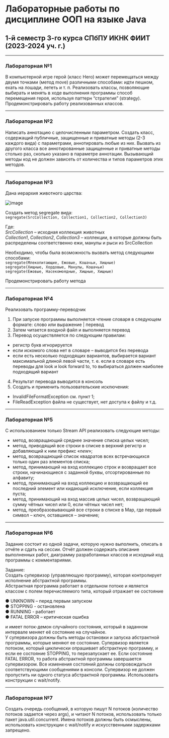 # Лабораторные работы по дисциплине ООП на языке Java  
## 1-й семестр 3-го курса СПбПУ ИКНК ФИИТ (2023-2024 уч. г.)
---
### Лабораторная №1
В компьютерной игре герой (класс Hero) может перемещаться между двумя точками (метод move) различными способами: идти пешком, ехать на лошади, лететь и т. п. Реализовать классы, позволяющие выбирать и менять в ходе выполнения программы способ перемещения героя, используя паттерн “стратегия” (strategy). Продемонстрировать работу реализованных классов. 

---

### Лабораторная №2
Написать аннотацию с целочисленным параметром. Создать класс, содержащий публичные, защищенные и приватные методы (2-3 каждого вида) с параметрами, аннотировать любые из них. Вызвать из другого класса все аннотированные защищенные и приватные методы столько раз, сколько указано в параметре аннотации. Вызывающий методы код не должен зависеть от количества и типов параметров этих методов.

---

### Лабораторная №3
Дана иерархия животного царства:  

![image](https://github.com/polainam/JavaLabs-spbstu/assets/104736391/54e49d09-4030-45fc-8aab-f4d81e5f89c5)

Создать метод segregate вида:  
`segregate(SrcCollection, Collection1, Collection2, Collection3)`  

Где:  
*SrcCollection* – исходная коллекция животных  
*Collection1*, *Collection2*, *Collection3* – коллекции, в которые должны быть распределены соответственно ежи, манулы и рыси из SrcCollection  

Необходимо, чтобы была возможность вызвать метод следующими способами:  
`segregate(Млекопитающие, Ежовые, Кошачьи, Хищные)`  
`segregate(Хищные, Хордовые, Манулы, Кошачьи)`  
`segregate(Ежовые, Насекомоядные, Хищные, Хищные)`  

Продемонстрировать работу метода  

---

### Лабораторная №4
Реализовать программу-переводчик

1.	При запуске программы выполняется чтение словаря в следующем формате: слово или выражение | перевод
2.	Затем читается входной файл и выполняется перевод
3.	Перевод осуществляется по следующим правилам:
-	регистр букв игнорируется
-	если искомого слова нет в словаре – выводится без перевода
-	если есть несколько подходящих вариантов, выбирается вариант максимальной длиной левой части, т. е. если в словаре есть переводы для look и look forward to, то выбираться должен наиболее подходящий вариант
4.	Результат перевода выводится в консоль
5.	Создать и применить пользовательские исключения: 
-	InvalidFileFormatException см. пункт 1;
-	FileReadException файла не существует, нет доступа к файлу и т.д.

---

### Лабораторная №5
С использованием только Stream API реализовать следующие методы:

-	метод, возвращающий среднее значение списка целых чисел;
-	метод, приводящий все строки в списке в верхний регистр и добавляющий к ним префикс «_new_»;
-	метод, возвращающий список квадратов всех встречающихся только один раз элементов списка;
-	метод, принимающий на вход коллекцию строк и возвращает все строки, начинающиеся с заданной буквы, отсортированные по алфавиту;
-	метод, принимающий на вход коллекцию и возвращающий ее последний элемент или кидающий исключение, если коллекция пуста;
- метод, принимающий на вход массив целых чисел, возвращающий сумму чётных чисел или 0, если чётных чисел нет;
-	метод, преобразовывающий все строки в списке в Map, где первый символ – ключ, оставшиеся – значение;

---

### Лабораторная №6  
Задание состоит из одной задачи, которую нужно выполнить, описать в отчёте и сдать на сессии. Отчёт должен содержать описание выполненных работ, диаграмму разработанных классов и исходный код программы с комментариями.  

Задание:  
Создать супервизор (управляющую программу), которая контролирует
исполнение абстрактной программы.  
Абстрактная программа работает в отдельном потоке и является классом
с полем перечисляемого типа, который отражает ее состояние  

● UNKNOWN – перед первым запуском  
● STOPPING - остановлена  
● RUNNING - работает  
● FATAL ERROR – критическая ошибка  

и имеет поток-демон случайного состояния, который в заданном интервале меняет её состояние на случайное.  
У супервизора должны быть методы остановки и запуска абстрактной программы, которые меняют ее состояние. Супервизор является потоком, который циклически опрашивает абстрактную программу, и если ее состояние STOPPING, то перезапускает ее. Если состояние FATAL ERROR, то работа абстрактной программы завершается супервизором. Все изменения состояний должны сопровождаться соответствующими сообщениями в консоли. Супервизор не должен пропустить ни одного статуса абстрактной программы. Использовать конструкции с wait/notify.

---

### Лабораторная №7  
Создать очередь сообщений, в которую пишут N потоков (количество потоков задается через args), и читают N потоков, использовать только пакет java.util.concurrent. Имена потоков должны быть осмыслены, использовать конструкции с wait/notify и искусственными задержками запрещено.
